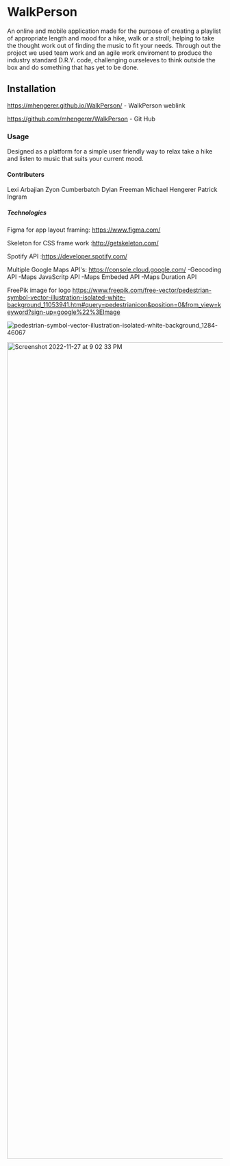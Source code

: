 # WalkPerson
An online and mobile application made for the purpose of creating a playlist of appropriate length and mood for a hike, walk or a stroll;
helping to take the thought work out of finding the music to fit your needs. Through out the project we used team 
work and  an agile work enviroment to produce the industry standard D.R.Y. code, challenging ourseleves to think outside the box and do something that has yet to be done. 


## Installation 
https://mhengerer.github.io/WalkPerson/ - WalkPerson weblink

https://github.com/mhengerer/WalkPerson - Git Hub

### Usage 
Designed as a platform for a simple user friendly way to relax take a hike and listen to music that suits your current mood.  

#### Contributers 
Lexi Arbajian
Zyon Cumberbatch
Dylan Freeman
Michael Hengerer
Patrick Ingram 

##### Technologies 
Figma for app layout framing: https://www.figma.com/

Skeleton for CSS frame work :http://getskeleton.com/

Spotify API :https://developer.spotify.com/

Multiple Google Maps API's: https://console.cloud.google.com/
-Geocoding API
-Maps JavaScritp API
-Maps Embeded API
-Maps Duration API 

FreePik image for logo
https://www.freepik.com/free-vector/pedestrian-symbol-vector-illustration-isolated-white-background_11053941.htm#query=pedestrianicon&position=0&from_view=keyword?sign-up=google%22%3EImage

![pedestrian-symbol-vector-illustration-isolated-white-background_1284-46067](https://user-images.githubusercontent.com/114114167/204175634-065eb360-9769-4e66-9863-0cb806f4d847.jpeg)

<img width="1906" alt="Screenshot 2022-11-27 at 9 02 33 PM" src="https://user-images.githubusercontent.com/114114167/204176027-edb0a6d9-5059-4c60-9f5f-da4ff0bfb3d5.png">